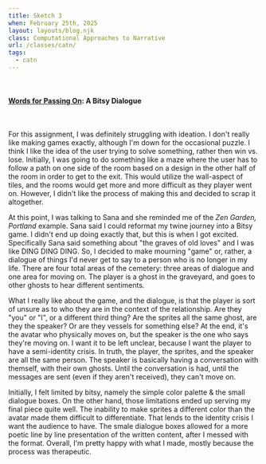 ```yaml
---
title: Sketch 3
when: February 25th, 2025
layout: layouts/blog.njk
class: Computational Approaches to Narrative
url: /classes/catn/
tags:
  - catn
---
```


<br>

#### <a target="_blank" href="https://olivia-em.github.io/Words-for-Passing-On/">Words for Passing On</a>: A Bitsy Dialogue
<br>

For this assignment, I was definitely struggling with ideation. I don't really like making games exactly, although I'm down for the occasional puzzle.
I think I like the idea of the user trying to solve something, rather then win vs. lose. Initially, I was going to do something like a maze where the user has to follow a path on one side of the room based on a design in the other half of the room
in order to get to the exit. This would utilize the wall-aspect of tiles, and the rooms would get more and more difficult as they player went on. However, I didn't like the process of making this and decided to scrap it altogether.

At this point, I was talking to Sana and she reminded me of the <i>Zen Garden, Portland</i> example. Sana said I could reformat my twine journey into a Bitsy game. I didn't end up doing exactly that,
but this is when I got excited. Specifically Sana said something about "the graves of old loves" and I was like DING DING DING. So, I decided to make mourning "game" or, rather, a dialogue of things I'd never get to
say to a person who is no longer in my life. There are four total areas of the cemetery: three areas of dialogue and one area for moving on. The player is a ghost
in the graveyard, and goes to other ghosts to hear different sentiments.

What I really like about the game, and the dialogue, is that the player is sort of unsure as to who they are in the context of the relationship. Are they "you" or "I", or a different third thing? Are the sprites all the same ghost, are they the speaker? Or are they vessels for something else?
At the end, it's the avatar who physically moves on, but the speaker is the one who says they're moving on. I want it to be left unclear, because I want the player to have a semi-identity crisis. In truth, the player, the sprites, and the speaker are all the same person. The speaker is basically having
a conversation with themself, with their own ghosts. Until the conversation is had, until the messages are sent (even if they aren't received), they can't move on.

Initially, I felt limited by bitsy, namely the simple color palette & the small dialogue boxes. On the other hand, those limitations
ended up serving my final piece quite well. The inability to make sprites a different color than the avatar made them difficult to differentiate. That lends to the identity crisis
I want the audience to have. The smale dialogue boxes allowed for a more poetic line by line presentation of the written content, after I messed with the format. Overall, I'm pretty happy with what I made, mostly because the process was therapeutic.
